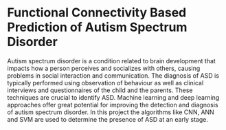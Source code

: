 # Functional Connectivity Based Prediction of Autism Spectrum Disorder
Autism spectrum disorder is a condition related to brain development that impacts how a person perceives and socializes with others, causing problems in social interaction and communication. 
The diagnosis of ASD is typically performed using observation of behaviour as well as clinical interviews and questionnaires of the child and the parents. These techniques are crucial to identify ASD.
Machine learning and deep learning approaches offer great potential for improving the detection and diagnosis of autism spectrum disorder.
In this project the algorithms like CNN, ANN and SVM are used to determine the presence of ASD at an early stage.


